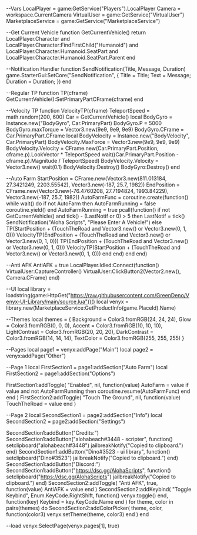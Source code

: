 --Vars
LocalPlayer = game:GetService("Players").LocalPlayer
Camera = workspace.CurrentCamera
VirtualUser = game:GetService("VirtualUser")
MarketplaceService = game:GetService("MarketplaceService")

--Get Current Vehicle
function GetCurrentVehicle()
    return LocalPlayer.Character and LocalPlayer.Character:FindFirstChild("Humanoid") and LocalPlayer.Character.Humanoid.SeatPart and LocalPlayer.Character.Humanoid.SeatPart.Parent
end

--Notification Handler
function SendNotification(Title, Message, Duration)
    game.StarterGui:SetCore("SendNotification", {
        Title = Title;
        Text = Message;
        Duration = Duration;
    })
end

--Regular TP
function TP(cframe)
    GetCurrentVehicle():SetPrimaryPartCFrame(cframe)
end

--Velocity TP
function VelocityTP(cframe)
    TeleportSpeed = math.random(200, 600)
    Car = GetCurrentVehicle()
    local BodyGyro = Instance.new("BodyGyro", Car.PrimaryPart)
    BodyGyro.P = 5000
    BodyGyro.maxTorque = Vector3.new(9e9, 9e9, 9e9)
    BodyGyro.CFrame = Car.PrimaryPart.CFrame
    local BodyVelocity = Instance.new("BodyVelocity", Car.PrimaryPart)
    BodyVelocity.MaxForce = Vector3.new(9e9, 9e9, 9e9)
    BodyVelocity.Velocity = CFrame.new(Car.PrimaryPart.Position, cframe.p).LookVector * TeleportSpeed
    wait((Car.PrimaryPart.Position - cframe.p).Magnitude / TeleportSpeed)
    BodyVelocity.Velocity = Vector3.new()
    wait(0.1)
    BodyVelocity:Destroy()
    BodyGyro:Destroy()
end

--Auto Farm
StartPosition = CFrame.new(Vector3.new(811.013184, 27.3421249, 2203.55542), Vector3.new(-187, 25.7, 1982))
EndPosition = CFrame.new(Vector3.new(-76.4760208, 27.7194824, 1993.84229), Vector3.new(-187, 25.7, 1982))
AutoFarmFunc = coroutine.create(function()
    while wait() do
        if not AutoFarm then
            AutoFarmRunning = false
            coroutine.yield()
        end
        AutoFarmRunning = true
        pcall(function()
            if not GetCurrentVehicle() and tick() - (LastNotif or 0) > 5 then
                LastNotif = tick()
                SendNotification("Aloha Scripts", "Please Enter A Vehicle!")
            else
                TP(StartPosition + (TouchTheRoad and Vector3.new() or Vector3.new(0, 1, 0)))
                VelocityTP(EndPosition + (TouchTheRoad and Vector3.new() or Vector3.new(0, 1, 0)))
                TP(EndPosition + (TouchTheRoad and Vector3.new() or Vector3.new(0, 1, 0)))
                VelocityTP(StartPosition + (TouchTheRoad and Vector3.new() or Vector3.new(0, 1, 0)))
            end
        end)
    end
end)

--Anti AFK
AntiAFK = true
LocalPlayer.Idled:Connect(function()
    VirtualUser:CaptureController()
    VirtualUser:ClickButton2(Vector2.new(), Camera.CFrame)
end)

--UI
local library = loadstring(game:HttpGet("https://raw.githubusercontent.com/GreenDeno/Venyx-UI-Library/main/source.lua"))()
local venyx = library.new(MarketplaceService:GetProductInfo(game.PlaceId).Name)

--Themes
local themes = {
    Background = Color3.fromRGB(24, 24, 24),
    Glow = Color3.fromRGB(0, 0, 0),
    Accent = Color3.fromRGB(10, 10, 10),
    LightContrast = Color3.fromRGB(20, 20, 20),
    DarkContrast = Color3.fromRGB(14, 14, 14),
    TextColor = Color3.fromRGB(255, 255, 255)
}

--Pages
local page1 = venyx:addPage("Main")
local page2 = venyx:addPage("Other")

--Page 1
local FirstSection1 = page1:addSection("Auto Farm")
local FirstSection2 = page1:addSection("Options")

FirstSection1:addToggle(
    "Enabled",
    nil,
    function(value)
        AutoFarm = value
        if value and not AutoFarmRunning then
            coroutine.resume(AutoFarmFunc)
        end
    end
)
FirstSection2:addToggle(
    "Touch The Ground",
    nil,
    function(value)
        TouchTheRoad = value
    end
)

--Page 2
local SecondSection1 = page2:addSection("Info")
local SecondSection2 = page2:addSection("Settings")

SecondSection1:addButton("Credits:")
SecondSection1:addButton("alohabeach#3448 - scripter", function() setclipboard("alohabeach#3448") jailbreakNotify("Copied to clipboard.") end)
SecondSection1:addButton("Dino#3523 - ui library", function() setclipboard("Dino#3523") jailbreakNotify("Copied to clipboard.") end)
SecondSection1:addButton("Discord:")
SecondSection1:addButton("https://dsc.gg/AlohaScripts", function() setclipboard("https://dsc.gg/AlohaScripts") jailbreakNotify("Copied to clipboard.") end)
SecondSection2:addToggle(
    "Anti AFK",
    true,
    function(value)
        AntiAFK = value
    end
)
SecondSection2:addKeybind(
    "Toggle Keybind",
    Enum.KeyCode.RightShift,
    function()
        venyx:toggle()
    end,
    function(key)
        Keybind = key.KeyCode.Name
    end
)
for theme, color in pairs(themes) do
    SecondSection2:addColorPicker(
        theme,
        color,
        function(color3)
            venyx:setTheme(theme, color3)
        end
    )
end

--load
venyx:SelectPage(venyx.pages[1], true)
